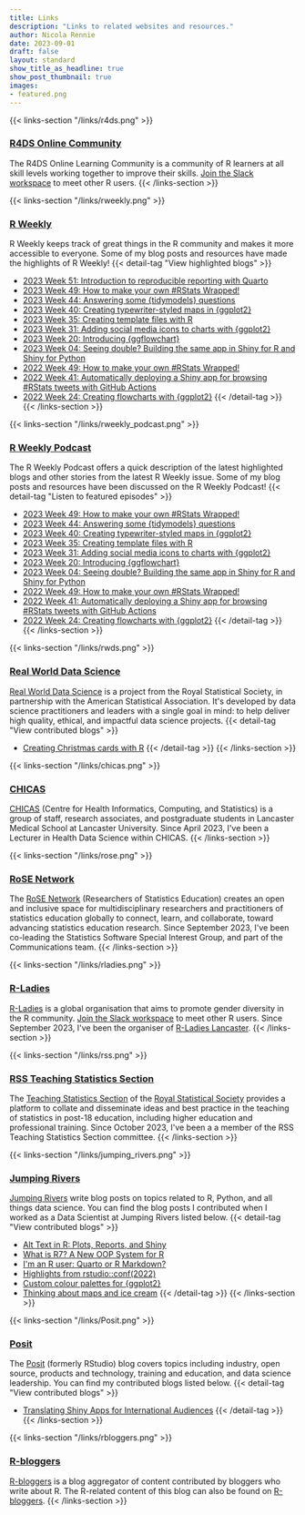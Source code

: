 ```yaml
---
title: Links
description: "Links to related websites and resources."
author: Nicola Rennie
date: 2023-09-01
draft: false
layout: standard
show_title_as_headline: true
show_post_thumbnail: true
images:
- featured.png
---
```


{{< links-section "/links/r4ds.png" >}}
### [R4DS Online Community](https://www.rfordatasci.com/)
The R4DS Online Learning Community is a community of R learners at all skill levels working together to improve their skills. [Join the Slack workspace](http://r4ds.io/join) to meet other R users.
{{< /links-section >}}


{{< links-section "/links/rweekly.png" >}}
### [R Weekly](https://rweekly.org/)
R Weekly keeps track of great things in the R community and makes it more accessible to everyone. Some of my blog posts and resources have made the highlights of R Weekly!
{{< detail-tag "View highlighted blogs" >}}
* [2023 Week 51: Introduction to reproducible reporting with Quarto](https://rweekly.org/2023-W51.html)
* [2023 Week 49: How to make your own #RStats Wrapped!](https://rweekly.org/2023-W49.html)
* [2023 Week 44: Answering some {tidymodels} questions](https://rweekly.org/2023-W44.html)
* [2023 Week 40: Creating typewriter-styled maps in {ggplot2}](https://rweekly.org/2023-W40.html)
* [2023 Week 35: Creating template files with R](https://rweekly.org/2023-W35.html)
* [2023 Week 31: Adding social media icons to charts with {ggplot2}](https://rweekly.org/2023-W31.html)
* [2023 Week 20: Introducing {ggflowchart}](https://rweekly.org/2023-W20.html)
* [2023 Week 04: Seeing double? Building the same app in Shiny for R and Shiny for Python](https://rweekly.org/2023-W04.html)
* [2022 Week 49: How to make your own #RStats Wrapped!](https://rweekly.org/2022-W49.html)
* [2022 Week 41: Automatically deploying a Shiny app for browsing #RStats tweets with GitHub Actions](https://rweekly.org/2022-W41.html)
* [2022 Week 24: Creating flowcharts with {ggplot2}](https://rweekly.org/2022-W24.html)
{{< /detail-tag >}}
{{< /links-section >}}


{{< links-section "/links/rweekly_podcast.png" >}}
### [R Weekly Podcast](https://rweekly.fireside.fm/)
The R Weekly Podcast offers a quick description of the latest highlighted blogs and other stories from the latest R Weekly issue. Some of my blog posts and resources have been discussed on the R Weekly Podcast!
{{< detail-tag "Listen to featured episodes" >}}
* [2023 Week 49: How to make your own #RStats Wrapped!](https://rweekly.fireside.fm/145)
* [2023 Week 44: Answering some {tidymodels} questions](https://rweekly.fireside.fm/142)
* [2023 Week 40: Creating typewriter-styled maps in {ggplot2}](https://rweekly.fireside.fm/139)
* [2023 Week 35: Creating template files with R](https://rweekly.fireside.fm/135)
* [2023 Week 31: Adding social media icons to charts with {ggplot2}](https://rweekly.fireside.fm/131)
* [2023 Week 20: Introducing {ggflowchart}](https://rweekly.fireside.fm/122)
* [2023 Week 04: Seeing double? Building the same app in Shiny for R and Shiny for Python](https://rweekly.fireside.fm/108)
* [2022 Week 49: How to make your own #RStats Wrapped!](https://rweekly.fireside.fm/103)
* [2022 Week 41: Automatically deploying a Shiny app for browsing #RStats tweets with GitHub Actions](https://rweekly.fireside.fm/97)
* [2022 Week 24: Creating flowcharts with {ggplot2}](https://rweekly.fireside.fm/82)
{{< /detail-tag >}}
{{< /links-section >}}


{{< links-section "/links/rwds.png" >}}
### [Real World Data Science](https://realworlddatascience.net/)
[Real World Data Science](https://realworlddatascience.net/) is a project from the Royal Statistical Society, in partnership with the American Statistical Association. It's developed by data science practitioners and leaders with a single goal in mind: to help deliver high quality, ethical, and impactful data science projects.
{{< detail-tag "View contributed blogs" >}}
* [Creating Christmas cards with R](https://realworlddatascience.net/ideas/tutorials/posts/2023/12/12/xmas-cards.html)
{{< /detail-tag >}}
{{< /links-section >}}


{{< links-section "/links/chicas.png" >}}
### [CHICAS](https://chicas.lancaster-university.uk/)
[CHICAS](https://chicas.lancaster-university.uk/) (Centre for Health Informatics, Computing, and Statistics) is a group of staff, research associates, and postgraduate students in Lancaster Medical School at Lancaster University. Since April 2023, I've been a Lecturer in Health Data Science within CHICAS.
{{< /links-section >}}


{{< links-section "/links/rose.png" >}}
### [RoSE Network](https://www.rose-network.org/)
The [RoSE Network](https://www.rose-network.org/) (Researchers of Statistics Education) creates an open and inclusive space for multidisciplinary researchers and practitioners of statistics education globally to connect, learn, and collaborate, toward advancing statistics education research. Since September 2023, I've been co-leading the Statistics Software Special Interest Group, and part of the Communications team.
{{< /links-section >}}


{{< links-section "/links/rladies.png" >}}
### [R-Ladies](https://rladies.org/)
[R-Ladies](https://rladies.org/) is a global organisation that aims to promote gender diversity in the R community. [Join the Slack workspace](https://rladies-community-slack.herokuapp.com/) to meet other R users. Since September 2023, I've been the organiser of [R-Ladies Lancaster](https://www.meetup.com/rladies-lancaster/).
{{< /links-section >}}


{{< links-section "/links/rss.png" >}}
### [RSS Teaching Statistics Section](https://rss.org.uk/membership/rss-groups-and-committees/sections/teaching-statistics/)
The [Teaching Statistics Section](https://rss.org.uk/membership/rss-groups-and-committees/sections/teaching-statistics/) of the [Royal Statistical Society](https://rss.org.uk/) provides a platform to collate and disseminate ideas and best practice in the teaching of statistics in post-18 education, including higher education and professional training. Since October 2023, I've been a a member of the RSS Teaching Statistics Section committee.
{{< /links-section >}}


{{< links-section "/links/jumping_rivers.png" >}}
### [Jumping Rivers](https://www.jumpingrivers.com/)
[Jumping Rivers](https://www.jumpingrivers.com/blog/) write blog posts on topics related to R, Python, and all things data science. You can find the blog posts I contributed when I worked as a Data Scientist at Jumping Rivers listed below.
{{< detail-tag "View contributed blogs" >}}
* [Alt Text in R: Plots, Reports, and Shiny](https://www.jumpingrivers.com/blog/accessibility-alt-text-in-r/)
* [What is R7? A New OOP System for R](https://www.jumpingrivers.com/blog/r7-oop-object-oriented-programming-r/)
* [I'm an R user: Quarto or R Markdown?](https://www.jumpingrivers.com/blog/quarto-rmarkdown-comparison/)
* [Highlights from rstudio::conf(2022)](https://www.jumpingrivers.com/blog/highlights-rstudioconf2022/)
* [Custom colour palettes for {ggplot2}](https://www.jumpingrivers.com/blog/custom-colour-palettes-for-ggplot2/)
* [Thinking about maps and ice cream](https://www.jumpingrivers.com/blog/2021-thinking-about-maps-and-ice-cream/)
{{< /detail-tag >}}
{{< /links-section >}}


{{< links-section "/links/Posit.png" >}}
### [Posit](https://posit.co/blog/)
The [Posit](https://posit.co/blog/) (formerly RStudio) blog covers topics including industry, open source, products and technology, training and education, and data science leadership. You can find my contributed blogs listed below.
{{< detail-tag "View contributed blogs" >}}
* [Translating Shiny Apps for International Audiences](https://posit.co/blog/translating-shiny-apps-for-international-audiences/)
{{< /detail-tag >}}
{{< /links-section >}}


{{< links-section "/links/rbloggers.png" >}}
### [R-bloggers](https://www.r-bloggers.com/)
[R-bloggers](https://www.r-bloggers.com/) is a blog aggregator of content contributed by bloggers who write about R. The R-related content of this blog can also be found on [R-bloggers](https://www.r-bloggers.com/author/r-on-nicola-rennie/).
{{< /links-section >}}
